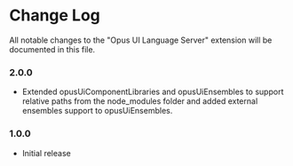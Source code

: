 # Change Log

All notable changes to the "Opus UI Language Server" extension will be documented in this file.

### 2.0.0
* Extended opusUiComponentLibraries and opusUiEnsembles to support relative paths from the node_modules folder and added external ensembles support to opusUiEnsembles.

### 1.0.0
* Initial release